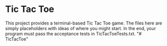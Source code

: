 Tic Tac Toe
===========

This project provides a terminal-based Tic Tac Toe game. The files here
are simply placeholders with ideas of where you might start. In the
end, your program must pass the acceptance tests in TicTacToeTests.txt.
"# TicTacToe" 
